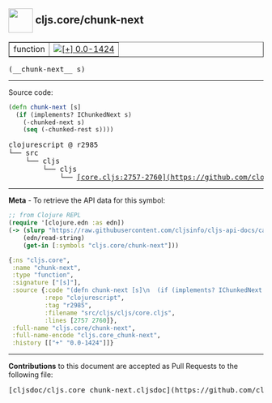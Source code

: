 ## <img width="48px" valign="middle" src="http://i.imgur.com/Hi20huC.png"> cljs.core/chunk-next

 <table border="1">
<tr>

<td>function</td>
<td><a href="https://github.com/cljsinfo/cljs-api-docs/tree/0.0-1424"><img valign="middle" alt="[+] 0.0-1424" src="https://img.shields.io/badge/+-0.0--1424-lightgrey.svg"></a> </td>
</tr>
</table>

 <samp>
(__chunk-next__ s)<br>
</samp>

---





Source code:

```clj
(defn chunk-next [s]
  (if (implements? IChunkedNext s)
    (-chunked-next s)
    (seq (-chunked-rest s))))
```

 <pre>
clojurescript @ r2985
└── src
    └── cljs
        └── cljs
            └── <ins>[core.cljs:2757-2760](https://github.com/clojure/clojurescript/blob/r2985/src/cljs/cljs/core.cljs#L2757-L2760)</ins>
</pre>


---

__Meta__ - To retrieve the API data for this symbol:

```clj
;; from Clojure REPL
(require '[clojure.edn :as edn])
(-> (slurp "https://raw.githubusercontent.com/cljsinfo/cljs-api-docs/catalog/cljs-api.edn")
    (edn/read-string)
    (get-in [:symbols "cljs.core/chunk-next"]))
```

```clj
{:ns "cljs.core",
 :name "chunk-next",
 :type "function",
 :signature ["[s]"],
 :source {:code "(defn chunk-next [s]\n  (if (implements? IChunkedNext s)\n    (-chunked-next s)\n    (seq (-chunked-rest s))))",
          :repo "clojurescript",
          :tag "r2985",
          :filename "src/cljs/cljs/core.cljs",
          :lines [2757 2760]},
 :full-name "cljs.core/chunk-next",
 :full-name-encode "cljs.core_chunk-next",
 :history [["+" "0.0-1424"]]}

```

---

__Contributions__ to this document are accepted as Pull Requests to the following file:

 <pre>
[cljsdoc/cljs.core_chunk-next.cljsdoc](https://github.com/cljsinfo/cljs-api-docs/blob/master/cljsdoc/cljs.core_chunk-next.cljsdoc)
</pre>

